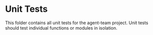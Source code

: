 # Unit Tests

This folder contains all unit tests for the agent-team project. Unit tests should test individual functions or modules in isolation.
